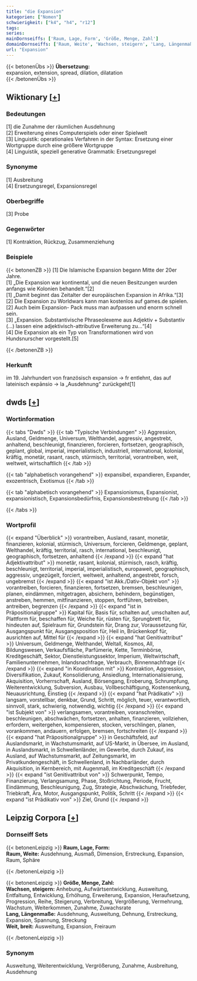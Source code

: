 ```yaml
---
title: "die Expansion"
kategorien: ["Nomen"]
schwierigkeit: ["k4", "h4", "r12"]
tags:
series:
mainDornseiffs: ['Raum, Lage, Form', 'Größe, Menge, Zahl']
domainDornseiffs: ['Raum, Weite', 'Wachsen, steigern', 'Lang, Längenmaße', 'Weit, breit']
url: "Expansion"
---
```


{{< betonenÜbs >}}
**Übersetzung:**  
expansion, extension, spread, dilation, dilatation  
{{< /betonenÜbs >}}

## Wiktionary [[+](https://de.wiktionary.org/wiki/Expansion)]

### Bedeutungen
[1] die Zunahme der räumlichen Ausdehnung  
[2] Erweiterung eines Computerspiels oder einer Spielwelt  
[3] Linguistik: operationales Verfahren in der Syntax: Ersetzung einer Wortgruppe durch eine größere Wortgruppe  
[4] Linguistik, speziell generative Grammatik: Ersetzungsregel  

### Synonyme
[1] Ausbreitung  
[4] Ersetzungsregel, Expansionsregel  

### Oberbegriffe
[3] Probe  

### Gegenwörter
[1] Kontraktion, Rückzug, Zusammenziehung  

### Beispiele
{{< betonenZB >}}
[1] Die Islamische Expansion begann Mitte der 20er Jahre.  
[1] „Die Expansion war kontinental, und die neuen Besitzungen wurden anfangs wie Kolonien behandelt.“[2]  
[1] „Damit beginnt das Zeitalter der europäischen Expansion in Afrika.“[3]  
[2] Die Expansion zu Worldwars kann man kostenlos auf games.de spielen.  
[2] Auch beim Expansion- Pack muss man aufpassen und enorm schnell sein.  
[3] „Expansion. Substantivische Phraseolexeme aus Adjektiv + Substantiv (…) lassen eine adjektivisch-attributive Erweiterung zu…“[4]  
[4] Die Expansion als ein Typ von Transformationen wird von Hundsnurscher vorgestellt.[5]  

{{< /betonenZB >}}
### Herkunft
im 19. Jahrhundert von französisch expansion → fr entlehnt, das auf lateinisch expānsio → la „Ausdehnung“ zurückgeht[1]  



## dwds [[+](https://www.dwds.de/wb/Expansion)]

### Wortinformation
{{< tabs "Dwds" >}}
{{< tab "Typische Verbindungen" >}}
Aggression, Ausland, Geldmenge, Universum, Welthandel, aggressiv, angestrebt, anhaltend, beschleunigt, finanzieren, forcieren, fortsetzen, geographisch, geplant, global, imperial, imperialistisch, industriell, international, kolonial, kräftig, monetär, rasant, rasch, stürmisch, territorial, vorantreiben, weit, weltweit, wirtschaftlich
{{< /tab >}}

{{< tab "alphabetisch vorangehend" >}}
expansibel, expandieren, Expander, exozentrisch, Exotismus
{{< /tab >}}

{{< tab "alphabetisch vorangehend" >}}
Expansionismus, Expansionist, expansionistisch, Expansionsbedürfnis, Expansionsbestrebung
{{< /tab >}}

{{< /tabs >}}

### Wortprofil
{{< expand "Überblick" >}} vorantreiben, Ausland, rasant, monetär, finanzieren, kolonial, stürmisch, Universum, forcieren, Geldmenge, geplant, Welthandel, kräftig, territorial, rasch, international, beschleunigt, geographisch, fortsetzen, anhaltend {{< /expand >}}
{{< expand "hat Adjektivattribut" >}} monetär, rasant, kolonial, stürmisch, rasch, kräftig, beschleunigt, territorial, imperial, imperialistisch, europaweit, geographisch, aggressiv, ungezügelt, forciert, weltweit, anhaltend, angestrebt, forsch, ungebremst {{< /expand >}}
{{< expand "ist Akk./Dativ-Objekt von" >}} vorantreiben, forcieren, finanzieren, fortsetzen, bremsen, beschleunigen, planen, eindämmen, mitgetragen, absichern, behindern, begünstigen, anstreben, hemmen, mitfinanzieren, stoppen, fortführen, betreiben, antreiben, begrenzen {{< /expand >}}
{{< expand "ist in Präpositionalgruppe" >}} Kapital für, Basis für, schalten auf, umschalten auf, Plattform für, beschaffen für, Weiche für, rüsten für, Sprungbrett für, hindeuten auf, Spielraum für, Grundstein für, Drang zur, Voraussetzung für, Ausgangspunkt für, Ausgangsposition für, Heil in, Brückenkopf für, ausrichten auf, Mittel für {{< /expand >}}
{{< expand "hat Genitivattribut" >}} Universum, Geldmenge, Welthandel, Weltall, Kosmos, All, Bildungswesen, Verkaufsfläche, Parfümerie, Kette, Terminbörse, Kreditgeschäft, Sektor, Dienstleistungssektor, Imperium, Weltwirtschaft, Familienunternehmen, Inlandsnachfrage, Verbrauch, Binnennachfrage {{< /expand >}}
{{< expand "in Koordination mit" >}} Kontraktion, Aggression, Diversifikation, Zukauf, Konsolidierung, Ansiedlung, Internationalisierung, Akquisition, Vorherrschaft, Ausland, Börsengang, Eroberung, Schrumpfung, Weiterentwicklung, Subversion, Ausbau, Vollbeschäftigung, Kostensenkung, Neuausrichtung, Einstieg {{< /expand >}}
{{< expand "hat Prädikativ" >}} langsam, vorstellbar, denkbar, Grund, Schritt, möglich, teuer, verantwortlich, sinnvoll, stark, schwierig, notwendig, wichtig {{< /expand >}}
{{< expand "ist Subjekt von" >}} verlangsamen, vorantreiben, voranschreiten, beschleunigen, abschwächen, fortsetzen, anhalten, finanzieren, vollziehen, erfordern, weitergehen, kompensieren, stocken, verschlingen, planen, vorankommen, andauern, erfolgen, bremsen, fortschreiten {{< /expand >}}
{{< expand "hat Präpositionalgruppe" >}} in Geschäftsfeld, auf Auslandsmarkt, in Wachstumsmarkt, auf US-Markt, in Übersee, im Ausland, in Auslandsmarkt, in Schwellenländer, im Gewerbe, durch Zukauf, ins Ausland, auf Wachstumsmarkt, auf Zeitungsmarkt, im Privatkundengeschäft, in Schwellenland, in Nachbarländer, durch Akquisition, in Kernbereich, mit Augenmaß, im Kreditgeschäft {{< /expand >}}
{{< expand "ist Genitivattribut von" >}} Schwerpunkt, Tempo, Finanzierung, Verlangsamung, Phase, Stoßrichtung, Periode, Frucht, Eindämmung, Beschleunigung, Zug, Strategie, Abschwächung, Triebfeder, Triebkraft, Ära, Motor, Ausgangspunkt, Politik, Schritt {{< /expand >}}
{{< expand "ist Prädikativ von" >}} Ziel, Grund {{< /expand >}}

## Leipzig Corpora [[+](https://corpora.uni-leipzig.de/en/res?word=Expansion&corpusId=deu_newscrawl-public_2018)]

### Dornseiff Sets
{{< betonenLeipzig >}}
**Raum, Lage, Form:**  
**Raum, Weite:** Ausdehnung, Ausmaß, Dimension, Erstreckung, Expansion, Raum, Sphäre  

{{< /betonenLeipzig >}}


{{< betonenLeipzig >}}
**Größe, Menge, Zahl:**  
**Wachsen, steigern:** Anhebung, Aufwärtsentwicklung, Ausweitung, Entfaltung, Entwicklung, Erhöhung, Erweiterung, Expansion, Heraufsetzung, Progression, Reihe, Steigerung, Verbreitung, Vergrößerung, Vermehrung, Wachstum, Weiterkommen, Zunahme, Zuwachsrate  
**Lang, Längenmaße:** Ausdehnung, Ausweitung, Dehnung, Erstreckung, Expansion, Spannung, Streckung  
**Weit, breit:** Ausweitung, Expansion, Freiraum  

{{< /betonenLeipzig >}}

### Synonym
Ausweitung, Weiterentwicklung, Vergrößerung, Zunahme, Ausbreitung, Ausdehnung

